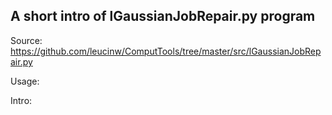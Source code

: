 ## A short intro of lGaussianJobRepair.py program
Source: https://github.com/leucinw/ComputTools/tree/master/src/lGaussianJobRepair.py

Usage:

Intro:

